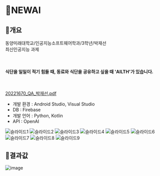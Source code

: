 # 📃NEWAI
## 📌개요
<p>동양미래대학교/인공지능소프트웨어학과/3학년/박재선<br>
최신인공지능 과제</p><br>
<p><h4>식단을 일일이 적기 힘들 때, 동료와 식단을 공유하고 싶을 때 'AILTH'가 있습니다.</h4></p><br>

[20221670_QA_박재선.pdf](https://github.com/user-attachments/files/17709758/20221670_QA_.pdf)

- 개발 환경  : Android Studio, Visual Studio
- DB  : Firebase
- 개발 언어  : Python, Kotlin
- API : OpenAI


![슬라이드1](https://github.com/user-attachments/assets/007f2867-3299-45c3-8d21-33363f0e9425)
![슬라이드2](https://github.com/user-attachments/assets/313fa38d-2d47-46a9-a56f-b23550ab4e44)
![슬라이드3](https://github.com/user-attachments/assets/d49a6f90-4dfd-460c-b01f-248fff5a9b8d)
![슬라이드4](https://github.com/user-attachments/assets/bb243d22-9578-4023-a31f-7aab5b89a2e8)
![슬라이드5](https://github.com/user-attachments/assets/0b9b47b7-f695-434a-8deb-b514692ff024)
![슬라이드6](https://github.com/user-attachments/assets/d0bce046-5ee5-4e24-9505-aafc707bb9a1)
![슬라이드7](https://github.com/user-attachments/assets/54d56d5e-b86d-4a1e-adc6-83eb1804cd2f)
![슬라이드8](https://github.com/user-attachments/assets/1f78bafa-9515-449d-bf17-37352b190445)
![슬라이드9](https://github.com/user-attachments/assets/0f3460ea-7cec-44b6-b055-4cbebe30d195)



## 📌결과값
![image](https://github.com/user-attachments/assets/daee7a8e-4cf1-4ac8-832b-23eaff8e25fb)
